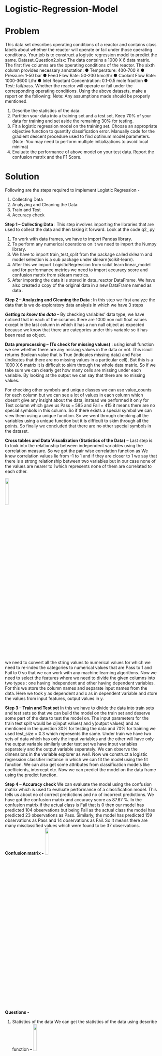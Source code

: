 # Logistic-Regression-Model

# Problem

This data set describes operating conditions of a reactor and contains class labels about whether the reactor will operate or fail under those operating conditions. Your job is to construct a logistic regression model to predict the same.
Dataset_Question2.xlsx: The data contains a 1000 X 6 data matrix. The first five columns are the operating conditions of the reactor. The sixth column provides necessary annotation:
● Temperature: 400-700 K
● Pressure: 1-50 bar
● Feed Flow Rate: 50-200 kmol/hr
● Coolant Flow Rate: 1000-3600 L/hr
● Inlet Reactant Concentration: 0.1-0.5 mole fraction
● Test: fail/pass. Whether the reactor will operate or fail under the corresponding operating conditions.
Using the above datasets, make a report on the following: Note: Any assumptions made should be properly mentioned. 
1. Describe the statistics of the data.
2. Partition your data into a training set and a test set. Keep 70% of your data for training and set aside the remaining 30% for testing.
3. Fit a logistic regression model on the training set. Choose an appropriate objective function to quantify classification error. Manually code for the gradient descent procedure used to find optimum model parameters. (Note: You may need to perform multiple initializations to avoid local minima)
4. Evaluate the performance of above model on your test data. Report the confusion matrix and the F1 Score.

# Solution

Following are the steps required to implement Logistic Regression -
1. Collecting Data
2. Analyzing and Cleaning the Data
3. Train and Test
4. Accuracy check

__Step 1 – Collecting Data__ : This step involves importing the libraries that are used to collect the data and then
taking it forward. Look at the code q2_.py
1. To work with data frames, we have to import Pandas library.
2. To perform any numerical operations on it we need to import the Numpy library.
3. We have to import train_test_split from the package called sklearn and model selection is a sub package
under sklearn(scikit-learn).
4. After this we import LogisticRegression from scikit learn linear_model and for performance metrics we
need to import accuracy score and confusion matrix from sklearn metrics.
5. After importing the data it is stored in data_reactor DataFrame. We have also created a copy of the
original data in a new DataFrame named as data .

__Step 2 – Analyzing and Cleaning the Data__ : In this step we first analyze the data that is we do exploratory data
analysis in which we have 3 steps 

__*Getting to know the data*__ – By checking variables’ data type, we have noticed that in each of the columns there
are 1000 non null float values except in the last column in which it has a non null object as expected because we
know that there are categories under this variable so it has been read as object.

__Data preprocessing – (To check for missing values)__ : using isnull function we see whether there are any missing
values in the data or not. This isnull returns Boolean value that is True (indicates missing data) and False
(indicates that there are no missing values in a particular cell). But this is a 1000 X 6 matrix it is difficult to skim
through the whole data matrix. So if we take sum we can clearly get how many cells are missing under each
variable. By looking at the output we can say that there are no missing values.

For checking other symbols and unique classes we can use value_counts for each column but we can see a lot of
values in each column which doesn’t give any insight about the data, instead we performed it only for Test
column which gave us Pass = 585 and Fail = 415 it means there are no special symbols in this column. So if there
exists a special symbol we can view them using a unique function. So we went through checking all the variables
using a unique function but it is difficult to skim through all the points. So finally we concluded that there are no
other special symbols in the dataset.

__Cross tables and Data Visualization (Statistics of the Data)__ – Last step is to look into the relationship between
independent variables using the correlation measure. So we got the pair wise correlation function as
We know correlation values lie from -1 to 1 and if they are closer to 1 we say that there is a strong relationship
between two variables but in our case none of the values are nearer to 1which represents none of them are
correlated to each other.

</img><img src="https://user-images.githubusercontent.com/55409875/89710644-8820c600-d9a2-11ea-8875-7573a0b404c7.PNG" width="15%"></img>

we need to convert all the string values to numerical values for which we need to re-index the categories to
numerical values that are Pass to 1 and Fail to 0 so that we can work with any machine learning algorithms. Now
we need to select the features where we need to divide the given columns into two types : one having
independent and other having dependent variables. For this we store the column names and separate input
names from the data. Here we took y as dependent and x as in dependent variable and store the values from
input features, output values in y.

__Step 3 – Train and Test set__
In this we have to divide the data into train sets and test sets so that we can build the model on the train set and
deserve some part of the data to test the model on. The input parameters for the train test split would be
x(input values) and y(output values) and as mentioned in the question 30% for testing the data and 70% for
training we used test_size = 0.3 which represents the same. Under train we have two sets of data which has only
the input variables and the other will have only the output variable similarly under test set we have input
variables separately and the output variable separately. We can observe the dimensions in the variable explorer
as well. Now we construct a logistic regression classifier instance in which we can fit the model using the fit
function. We can also get some attributes from classification models like coefficients, intercept etc. Now we can
predict the model on the data frame using the predict function.

__Step 4 – Accuracy check__
We can evaluate the model using the confusion matrix which is used to evaluate performance of a classification
model. This tells us about no of correct predictions and no of incorrect predictions. We have got the confusion
matrix and accuracy score as 87.67 %. In the confusion matrix if the actual class is Fail that is 0 then our model
has predicted 104 observations but being Fail as the actual class the model has predicted 23 observations as
Pass. Similarly, the model has predicted 159 observations as Pass and 14 observations as Fail. So it means there
are many misclassified values which were found to be 37 observations.
__Confusion matrix -__
</img><img src="https://user-images.githubusercontent.com/55409875/89710648-91119780-d9a2-11ea-8e37-34b013201608.PNG" width="15%"></img>

__Questions -__
1. Statistics of the data
We can get the statistics of the data using describe function –
 </img><img src="https://user-images.githubusercontent.com/55409875/89710649-9242c480-d9a2-11ea-969e-a0f12ceb37e2.PNG" width="15%"></img>

We have also got a pair wise correlation function that is attached in the 2nd step.
2. This part was done earlier in step 3 – Train and Test set.
3. For this we are going to use Newton’s method to solve the Logistic Regression model and to code for
gradient descent as well. The only assumption we made is we chose the learning rate to be 0.2 initially. However,
it can be changed and used in the code (q2_Newtons_method.py) and predict the accuracy accordingly. In the first
step we import all the necessary libraries for the model and we define absolute function and sigma function. We
also define two more functions that are R and b (A,W,n) as our arguments for the gradient descent part in which
we have to minimize the error (loss function i.e; objective function). In R we return m of all zeros and in b we
have a matrix.
In another function “testing” we have test_data and w as our arguments in which we are going to calculate
accuracy score and confusion matrix. We considered the threshold to be 0.5 and the values more than this are
noted as 1 that is Pass and less than that noted as 0 that is Fail.
Note
1 st assumption – learn_rate = 0.2(we have to keep changing this and to check for the best accuracy score)
2 nd assumption – Threshold value = 0.5 (generally)
4. At one particular time,
Performance of the above model says – Precision was observed to be 0.946 and
Recall equals to 0.961
 </img><img src="https://user-images.githubusercontent.com/55409875/89710654-9cfd5980-d9a2-11ea-876f-911fde9860b4.PNG" width="15%"></img>

F1 Score is the harmonic mean of Precision and Recall that we evaluated in Performance of the model.
Accuracy score = 0.96
Accuracy = 96%
Confusion matrix – output[0] is accuracy and output[1] is Confusion matrix

</img><img src="https://user-images.githubusercontent.com/55409875/89710662-a2f33a80-d9a2-11ea-9114-b20632c1ade2.PNG" width="15%"></img> <img src="https://user-images.githubusercontent.com/55409875/89710664-a5ee2b00-d9a2-11ea-9e7a-ab686f3b0b06.PNG" width="15%"></img> 
